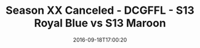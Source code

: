 ---
title: Season XX Canceled - DCGFFL - S13 Royal Blue vs S13 Maroon
teams-score:
- team: _teams/s13-royal-blue.md
  score: 35
- team: _teams/s13-maroon.md
  score: 27
mvp: D. Alexander (Royal); E. Binder (Maroon)
game-ball: S. Benton (Royal); B. Waggoner (Maroon)
season: 13
week: 2
date: '2016-09-18T17:00:20'
pageid: season-13-week-2-september-18-2016-4827-vs-4819
---